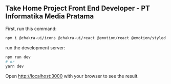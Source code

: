 ## Take Home Project Front End Developer - PT Informatika Media Pratama

First, run this command:
```bash
npm i @chakra-ui/icons @chakra-ui/react @emotion/react @emotion/styled axios react-hook-form react-query
```

run the development server:

```bash
npm run dev
# or
yarn dev
```

Open [http://localhost:3000](http://localhost:3000) with your browser to see the result.
